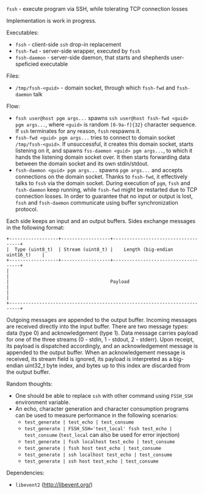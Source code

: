 `fssh` - execute program via SSH, while tolerating TCP connection losses

Implementation is work in progress.

Executables:
- `fssh` - client-side `ssh` drop-in replacement
- `fssh-fwd` - server-side wrapper, executed by `fssh`
- `fssh-daemon` - server-side daemon, that starts and shepherds user-speficied executable

Files:
- `/tmp/fssh-<guid>` - domain socket, through which `fssh-fwd` and `fssh-daemon` talk

Flow:
- `fssh user@host pgm args...` spawns `ssh user@host fssh-fwd <guid> pgm args...`, where `<guid>` is random `[0-9a-f]{32}` character sequence.
If `ssh` terminates for any reason, `fssh` respawns it.
- `fssh-fwd <guid> pgm args...` tries to connect to domain socket `/tmp/fssh-<guid>`.
If unsuccessful, it creates this domain socket, starts listening on it, and spawns `fss-daemon <guid> pgm args...`, to which it hands the listening domain socket over.
It then starts forwarding data between the domain socket and its own stdin/stdout.
- `fssh-daemon <guid> pgm args...` spawns `pgm args...` and accepts connections on the domain socket.
Thanks to `fssh-fwd`, it effectively talks to `fssh` via the domain socket.
During execution of `pgm`, `fssh` and `fssh-daemon` keep running, while `fssh-fwd` might be restarted due to TCP connection losses.
In order to guarantee that no input or output is lost, `fssh` and `fssh-daemon` communicate using buffer synchronization protocol.

Each side keeps an input and an output buffers.
Sides exchange messages in the following format:
```
+------------------+------------------+------------------------------------+
|  Type (uint8_t)  | Stream (uint8_t) |    Length (big-endian uint16_t)    |
+------------------+------------------+------------------------------------+
|                                                                          |
|                                     Payload                              |
|                                                                          |
+--------------------------------------------------------------------------+
```
Outgoing messages are appended to the output buffer. Incoming messages are received directly into the input buffer.
There are two message types: data (type 0) and acknowledgement (type 1).
Data message carries payload for one of the three streams (0 - stdin, 1 - stdout, 2 - stderr). Upon receipt, its payload is dispatched accordingly, and an acknowledgement message is appended to the output buffer.
When an acknowledgement message is received, its stream field is ignored, its payload is interpreted as a big-endian uint32_t byte index, and bytes up to this index are discarded from the output buffer.

Random thoughts:
- One should be able to replace `ssh` with other command using `FSSH_SSH` environment variable.
- An echo, character generation and character consumption programs can be used to measure performance in the following scenarios:
    - `test_generate | test_echo | test_consume`
    - `test_generate | FSSH_SSH='test_local' fssh test_echo | test_consume` (`test_local` can also be used for error injection)
    - `test_generate | fssh localhost test_echo | test_consume`
    - `test_generate | fssh host test_echo | test_consume`
    - `test_generate | ssh localhost test_echo | test_consume`
    - `test_generate | ssh host test_echo | test_consume`

Dependencies:
- `libevent2` (http://libevent.org/)

